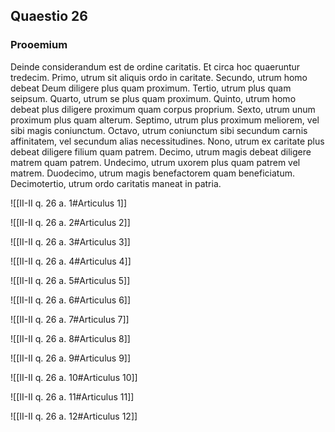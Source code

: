 ## Quaestio 26

### Prooemium

Deinde considerandum est de ordine caritatis. Et circa hoc quaeruntur tredecim. Primo, utrum sit aliquis ordo in caritate. Secundo, utrum homo debeat Deum diligere plus quam proximum. Tertio, utrum plus quam seipsum. Quarto, utrum se plus quam proximum. Quinto, utrum homo debeat plus diligere proximum quam corpus proprium. Sexto, utrum unum proximum plus quam alterum. Septimo, utrum plus proximum meliorem, vel sibi magis coniunctum. Octavo, utrum coniunctum sibi secundum carnis affinitatem, vel secundum alias necessitudines. Nono, utrum ex caritate plus debeat diligere filium quam patrem. Decimo, utrum magis debeat diligere matrem quam patrem. Undecimo, utrum uxorem plus quam patrem vel matrem. Duodecimo, utrum magis benefactorem quam beneficiatum. Decimotertio, utrum ordo caritatis maneat in patria.

![[II-II q. 26 a. 1#Articulus 1]]

![[II-II q. 26 a. 2#Articulus 2]]

![[II-II q. 26 a. 3#Articulus 3]]

![[II-II q. 26 a. 4#Articulus 4]]

![[II-II q. 26 a. 5#Articulus 5]]

![[II-II q. 26 a. 6#Articulus 6]]

![[II-II q. 26 a. 7#Articulus 7]]

![[II-II q. 26 a. 8#Articulus 8]]

![[II-II q. 26 a. 9#Articulus 9]]

![[II-II q. 26 a. 10#Articulus 10]]

![[II-II q. 26 a. 11#Articulus 11]]

![[II-II q. 26 a. 12#Articulus 12]]

